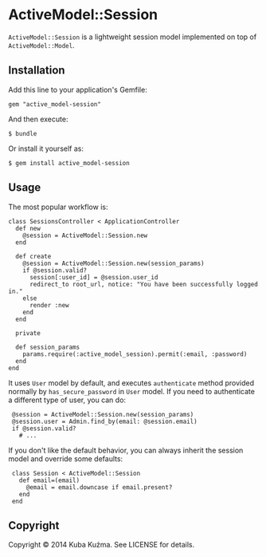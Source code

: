 # ActiveModel::Session

`ActiveModel::Session` is a lightweight session model implemented
on top of `ActiveModel::Model`.

## Installation

Add this line to your application's Gemfile:

    gem "active_model-session"

And then execute:

    $ bundle

Or install it yourself as:

    $ gem install active_model-session

## Usage

The most popular workflow is:

    class SessionsController < ApplicationController
      def new
        @session = ActiveModel::Session.new
      end

      def create
        @session = ActiveModel::Session.new(session_params)
        if @session.valid?
          session[:user_id] = @session.user_id
          redirect_to root_url, notice: "You have been successfully logged in."
        else
          render :new
        end
      end

      private

      def session_params
        params.require(:active_model_session).permit(:email, :password)
      end
    end

It uses `User` model by default, and executes `authenticate` method
provided normally by `has_secure_password` in `User` model. If you
need to authenticate a different type of user, you can do:

     @session = ActiveModel::Session.new(session_params)
     @session.user = Admin.find_by(email: @session.email)
     if @session.valid?
       # ...

If you don't like the default behavior, you can always inherit the
session model and override some defaults:

     class Session < ActiveModel::Session
       def email=(email)
         @email = email.downcase if email.present?
       end
     end


## Copyright

Copyright © 2014 Kuba Kuźma. See LICENSE for details.
